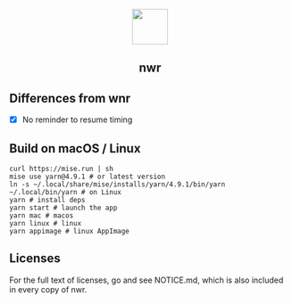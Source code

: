 <p align="center"><img src="https://i.loli.net/2020/01/27/bOvLlYmT7dQFRjr.png"
        width="64px" /></p>

<h2 align="center">nwr</h2>

## Differences from wnr
- [x] No reminder to resume timing

## Build on macOS / Linux

```shell
curl https://mise.run | sh
mise use yarn@4.9.1 # or latest version
ln -s ~/.local/share/mise/installs/yarn/4.9.1/bin/yarn ~/.local/bin/yarn # on Linux
yarn # install deps
yarn start # launch the app
yarn mac # macos
yarn linux # linux
yarn appimage # linux AppImage
```

## Licenses

For the full text of licenses, go and see NOTICE.md, which
is also included in every copy of nwr.
